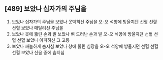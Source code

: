 ## [489] 보았나 십자가의 주님을

1) 보았나 십자가의 주님을 보았나 못박히신 주님을 오-오 석양에 방울지던 선혈 선혈 선혈 보았나 매달리신 주님을  
2) 보았나 못에 뚫린 손과 발 보았나 뼈 드러난 손과 발 오-오 석양에 방울지던 선혈 선혈 선혈 보았나 아파하신 그 고통  
3) 보았나 싸늘하게 숨지심 보았나 창에 뚫린 심장을 오-오 석양에 방울지던 선혈 선혈 선혈 보았나 신음 중에 숨지심
